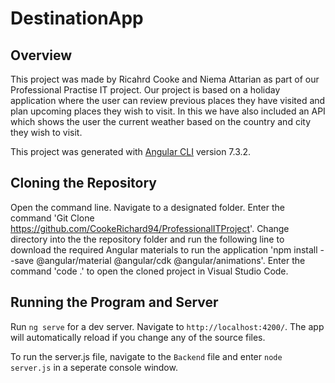 # DestinationApp

## Overview
This project was made by Ricahrd Cooke and Niema Attarian as part of our Professional Practise IT project. Our project is based on a holiday application where the user can review previous places they have visited and plan upcoming places they wish to visit. In this we have also included an API which shows the user the current weather based on the country and city they wish to visit.


This project was generated with [Angular CLI](https://github.com/angular/angular-cli) version 7.3.2.

## Cloning the Repository

Open the command line. Navigate to a designated folder. Enter the command 'Git Clone https://github.com/CookeRichard94/ProfessionalITProject'. 
Change directory into the the repository folder and run the following line to download the required Angular materials to run the application 'npm install --save @angular/material @angular/cdk @angular/animations'.
Enter the command 'code .' to open the cloned project in Visual Studio Code.

## Running the Program and Server

Run `ng serve` for a dev server. Navigate to `http://localhost:4200/`. The app will automatically reload if you change any of the source files.

To run the server.js file, navigate to the `Backend` file and enter `node server.js` in a seperate console window.
